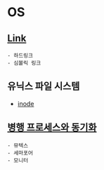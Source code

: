 # OS

## [Link](./Link.md)
    - 하드링크
    - 심볼릭 링크

## 유닉스 파일 시스템
  - [inode](./Inode.md)


## [병행 프로세스와 동기화](./Synchronization.md)
    - 뮤텍스
    - 세마포어
    - 모니터